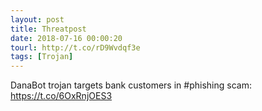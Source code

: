 ```yaml
---
layout: post
title: Threatpost
date: 2018-07-16 00:00:20
tourl: http://t.co/rD9Wvdqf3e
tags: [Trojan]
---
```

DanaBot trojan targets bank customers in #phishing scam: https://t.co/6OxRnjOES3